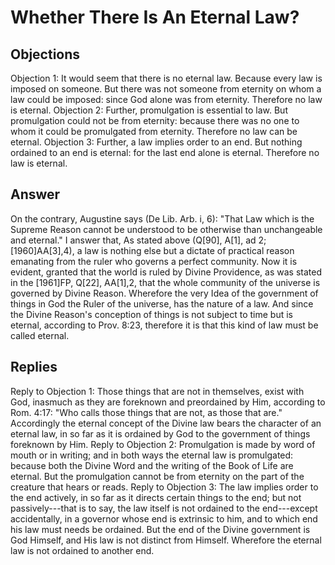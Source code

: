 # Whether There Is An Eternal Law?
## Objections
Objection 1: It would seem that there is no eternal law. Because every law is imposed on someone. But there was not someone from eternity on whom a law could be imposed: since God alone was from eternity. Therefore no law is eternal.
Objection 2: Further, promulgation is essential to law. But promulgation could not be from eternity: because there was no one to whom it could be promulgated from eternity. Therefore no law can be eternal.
Objection 3: Further, a law implies order to an end. But nothing ordained to an end is eternal: for the last end alone is eternal. Therefore no law is eternal.
## Answer
On the contrary, Augustine says (De Lib. Arb. i, 6): "That Law which is the Supreme Reason cannot be understood to be otherwise than unchangeable and eternal."
I answer that, As stated above (Q[90], A[1], ad 2; [1960]AA[3],4), a law is nothing else but a dictate of practical reason emanating from the ruler who governs a perfect community. Now it is evident, granted that the world is ruled by Divine Providence, as was stated in the [1961]FP, Q[22], AA[1],2, that the whole community of the universe is governed by Divine Reason. Wherefore the very Idea of the government of things in God the Ruler of the universe, has the nature of a law. And since the Divine Reason's conception of things is not subject to time but is eternal, according to Prov. 8:23, therefore it is that this kind of law must be called eternal.
## Replies
Reply to Objection 1: Those things that are not in themselves, exist with God, inasmuch as they are foreknown and preordained by Him, according to Rom. 4:17: "Who calls those things that are not, as those that are." Accordingly the eternal concept of the Divine law bears the character of an eternal law, in so far as it is ordained by God to the government of things foreknown by Him.
Reply to Objection 2: Promulgation is made by word of mouth or in writing; and in both ways the eternal law is promulgated: because both the Divine Word and the writing of the Book of Life are eternal. But the promulgation cannot be from eternity on the part of the creature that hears or reads.
Reply to Objection 3: The law implies order to the end actively, in so far as it directs certain things to the end; but not passively---that is to say, the law itself is not ordained to the end---except accidentally, in a governor whose end is extrinsic to him, and to which end his law must needs be ordained. But the end of the Divine government is God Himself, and His law is not distinct from Himself. Wherefore the eternal law is not ordained to another end.